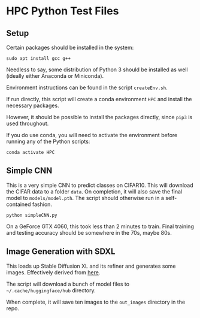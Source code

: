 # HPC Python Test Files

## Setup
Certain packages should be installed in the system:
```
sudo apt install gcc g++
```

Needless to say, some distribution of Python 3 should be installed as well (ideally either Anaconda or Miniconda).

Environment instructions can be found in the script ```createEnv.sh```.

If run directly, this script will create a conda environment ```HPC``` and install the necessary packages.

However, it should be possible to install the packages directly, since ```pip3``` is used throughout.

If you do use conda, you will need to activate the environment before running any of the Python scripts:

```
conda activate HPC
```

## Simple CNN
This is a very simple CNN to predict classes on CIFAR10.  This will download the CIFAR data to a folder ```data```.  On completion, it will also save the final model to ```models/model.pth```.  The script should otherwise run in a self-contained fashion.

```
python simpleCNN.py
```

On a GeForce GTX 4060, this took less than 2 minutes to train.
Final training and testing accuracy should be somewhere in the 70s, maybe 80s.

## Image Generation with SDXL
This loads up Stable Diffusion XL and its refiner and generates some images.
Effectively derived from [here](https://huggingface.co/docs/diffusers/using-diffusers/sdxl).

The script will download a bunch of model files to ```~/.cache/huggingface/hub``` directory.

When complete, it will save ten images to the ```out_images``` directory in the repo.





